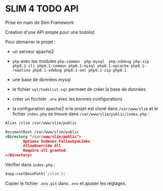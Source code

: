 # SLIM 4 TODO API

Prise en main de Slim Framework

Création d'une API simple pour une todolist

Pour démarrer le projet :

- un serveur apache2
- `php` avec les modules `php-common 
php-mysql 
php-xdebug
php-zip
php8.1-cli
php8.1-common
php8.1-mysql
php8.1-opcache
php8.1-readline
php8.1-xdebug
php8.1-xml
php8.1-zip
php8.1`

- une base de données mysql
- le fichier `sql/todolist.sql` permeet de créer la base de données
- créer un ficchier `.env` avec les bonnes configurations
- la configuration apache2 si le projet est cloné dans `/var/www/slim` et le fichier `index.php` se trouve dans `/var/www/slim/public/index.php` :

```xml
Alias /slim /var/www/slim/public

DocumentRoot /var/www/slim/public
<Directory "/var/www/slim/public">
        Options Indexes FollowSymLinks
        AllowOverride All
        Require all granted
</Directory>
```

Vérifier dans `index.php` :

```php
$app->setBasePath('/slim');
```

Copier le fichier `.env.git` dans `.env` et ajuster les réglages.
